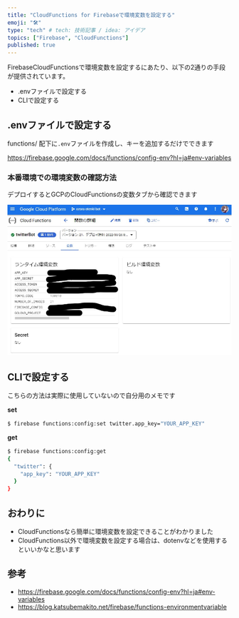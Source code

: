 ```yaml
---
title: "CloudFunctions for Firebaseで環境変数を設定する"
emoji: "🛠️"
type: "tech" # tech: 技術記事 / idea: アイデア
topics: ["Firebase", "CloudFunctions"]
published: true
---
```


FirebaseCloudFunctionsで環境変数を設定するにあたり、以下の2通りの手段が提供されています。

* .envファイルで設定する
* CLIで設定する

## .envファイルで設定する

functions/ 配下に`.env`ファイルを作成し、キーを追加するだけでできます

https://firebase.google.com/docs/functions/config-env?hl=ja#env-variables

### 本番環境での環境変数の確認方法

デプロイするとGCPのCloudFunctionsの変数タブから確認できます

![](/images/functions-config-env/production_env.jpg)

## CLIで設定する

こちらの方法は実際に使用していないので自分用のメモです

**set**

```sh
$ firebase functions:config:set twitter.app_key="YOUR_APP_KEY"
```

**get**

```sh
$ firebase functions:config:get
{
  "twitter": {
    "app_key": "YOUR_APP_KEY"
  }
}
```

## おわりに

- CloudFunctionsなら簡単に環境変数を設定できることがわかりました
- CloudFunctions以外で環境変数を設定する場合は、dotenvなどを使用するといいかなと思います

## 参考

* https://firebase.google.com/docs/functions/config-env?hl=ja#env-variables
* https://blog.katsubemakito.net/firebase/functions-environmentvariable
